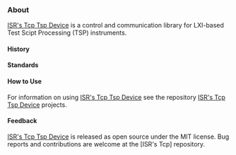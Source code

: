### About

[ISR's Tcp Tsp Device] is a control and communication library for LXI-based Test Scipt Processing (TSP) instruments. 

#### History

#### Standards

#### How to Use

For information on using [ISR's Tcp Tsp Device] see the repository [ISR's Tcp Tsp Device] projects.

#### Feedback

[ISR's Tcp Tsp Device] is released as open source under the MIT license.
Bug reports and contributions are welcome at the [ISR's Tcp] repository.

[ISR's Tcp Tsp Device]: https://github.com/ATECoder/dn.vi.tcp/tsp/tsp.device
